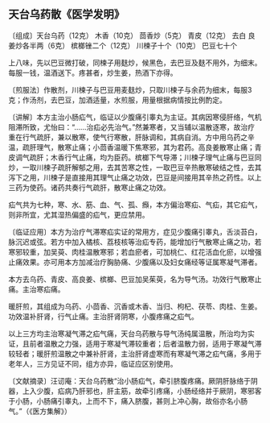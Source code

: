 ## 天台乌药散《医学发明》

〔组成〕天台乌药（12克） 木香（10克） 茴香炒（5克） 青皮（12克） 去白 良姜炒各半两（6克） 槟榔锉二个（12克） 川楝子十个（10克） 巴豆七十个

上八味，先以巴豆微打破，同楝子用麸炒，候黑色，去巴豆及麸不用外，为细末。每服一钱，温酒送下。疼甚者，炒生姜，热酒下亦得。

〔煎服法〕作散剂，川楝子与巴豆用麦麸炒，只取川楝子与余药为细末，每服3克；作汤剂，去巴豆，加酒适量，水煎服，用量根据病情按比例酌定。

〔讲解〕本方主治小肠疝气，临证以少腹痛引睾丸为主证。其病因寒侵肝络，气机阻滞所致，尤怡曰：“……治疝必先治气。”然兼寒者，又当辅以温散逐寒，故治疗重在行气疏肝，兼以散寒，使气行寒散，肝脉调和，其病自消。方中用乌药之辛温，疏肝理气，散寒止痛；小茴香温暖下焦寒邪，其为君药。高良姜散寒止痛；青皮调气疏肝；木香行气止痛，均为臣药。槟榔下气导滞；川楝子理气止痛与巴豆同炒，一取川楝子疏肝解郁之用，去其苦寒之性，一取巴豆辛热散寒破结之性，去其泻下之用，川楝子是直接用其理气止痛之功效，巴豆是间接用其辛热之药性。以上三药为使药。诸药共奏行气疏肝，散寒止痛之功效。

疝气共为七种，寒、水、筋、血、气、孤、㿗，本方偏治寒疝、气疝，其它疝气，则非所宜，尤其湿热偏盛的疝气，更应禁用。

〔临证应用〕本方为治疗气滞寒疝实证的常用方，症见少腹痛引睾丸，舌淡苔白，脉沉迟或弦。若方中加入橘核、荔枝核等治疝专药，能增加行气散寒止痛之功，若寒邪较重，加吴萸、肉桂温散寒邪；若血瘀者，可加桃仁、红花活血化瘀，以增强止痛效果。亦可用本方加减治疗胸胁痛、少腹痛以及妇女痛经等证属寒凝气滞者。

本方去乌药、青皮、高良姜、槟榔、巴豆加吴茱萸，名为导气汤。功效行气散寒止痛。主治寒疝痛。

暖肝煎，其组成为乌药、小茴香、沉香或木香、当归、枸杞、茯苓、肉桂、生姜。功效温补肝肾，行气止痛。主治肝肾阴寒，小腹疼痛之疝气。

以上三方均主治寒凝气滞之疝气痛，天台乌药散与导气汤纯属温散，所治均为实证，且前者温散之力强，适用于寒凝气滞较重者；后者温散力弱，适用于寒凝气滞较轻者；暖肝煎温散之中兼补肝肾，主治肝肾虚寒而有寒凝气滞之疝气痛，多用于老年人，三方见证不同，组方亦异，临证应区别使用。

〔文献摘录〕汪讱庵：天台乌药散“治小肠疝气，牵引脐腹疼痛。厥阴肝脉络于阴器，上入少腹，疝病乃肝邪也，肝主筋，故牵引疼痛，小肠经络并于厥阴，寒邪客于小肠，小肠痛引睾丸，上而不下，痛入脐腹，甚则上冲心胸，故俗亦名小肠气。”（《医方集解》）

